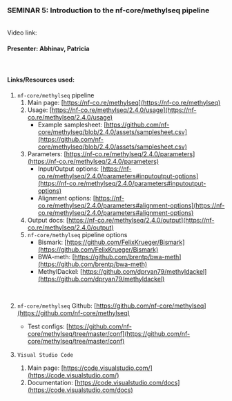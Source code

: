 ### SEMINAR 5: Introduction to the nf-core/methylseq pipeline

<br>
Video link: 

<br>

#### **Presenter: Abhinav, Patricia**

 <br> 

#### **Links/Resources used:**


1. `nf-core/methylseq` pipeline
    1. Main page: [https://nf-co.re/methylseq](https://nf-co.re/methylseq)
    2. Usage: [https://nf-co.re/methylseq/2.4.0/usage](https://nf-co.re/methylseq/2.4.0/usage)
        - Example samplesheet: [https://github.com/nf-core/methylseq/blob/2.4.0/assets/samplesheet.csv](https://github.com/nf-core/methylseq/blob/2.4.0/assets/samplesheet.csv)
    3. Parameters: [https://nf-co.re/methylseq/2.4.0/parameters](https://nf-co.re/methylseq/2.4.0/parameters)
        - Input/Output options: [https://nf-co.re/methylseq/2.4.0/parameters#inputoutput-options](https://nf-co.re/methylseq/2.4.0/parameters#inputoutput-options)
        - Alignment options: [https://nf-co.re/methylseq/2.4.0/parameters#alignment-options](https://nf-co.re/methylseq/2.4.0/parameters#alignment-options)
    4. Output docs: [https://nf-co.re/methylseq/2.4.0/output](https://nf-co.re/methylseq/2.4.0/output)
    5. `nf-core/methylseq` pipeline options
        - Bismark: [https://github.com/FelixKrueger/Bismark](https://github.com/FelixKrueger/Bismark)
        - BWA-meth: [https://github.com/brentp/bwa-meth](https://github.com/brentp/bwa-meth)
        - MethylDackel: [https://github.com/dpryan79/methyldackel](https://github.com/dpryan79/methyldackel)
   
<br>

2. `nf-core/methylseq` Github: [https://github.com/nf-core/methylseq](https://github.com/nf-core/methylseq)
    - Test configs: [https://github.com/nf-core/methylseq/tree/master/conf](https://github.com/nf-core/methylseq/tree/master/conf)

3. `Visual Studio Code`
    1. Main page: [https://code.visualstudio.com/](https://code.visualstudio.com/)
    2. Documentation: [https://code.visualstudio.com/docs](https://code.visualstudio.com/docs)